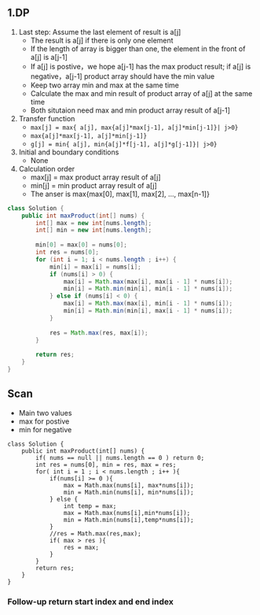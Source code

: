 ## 1.DP
1. Last step: Assume the last element of result is a[j]
	* The result is a[j] if there is only one element
	* If the length of array is bigger than one, the element in the front of a[j] is a[j-1]
	* If a[j] is postive，we hope a[j-1] has the max product result; if a[j] is negative，a[j-1] product array should have the min value
	* Keep two array min and max at the same time
	* Calculate the max and min result of product array of a[j] at the same time
	* Both situtaion need max and min product array result of a[j-1]
2. Transfer function
	* `max[j] = max{ a[j], max{a[j]*max[j-1], a[j]*min[j-1]}| j>0}`
	* `max{a[j]*max[j-1], a[j]*min[j-1]}` 
	* `g[j] = min{ a[j], min{a[j]*f[j-1], a[j]*g[j-1]}| j>0}`
3. Initial and boundary conditions
	* None
4. Calculation order
	* max[j] = max product array result of a[j]
	* min[j] = min product array result of a[j]
	* The anser is max{max[0], max[1], max[2], ..., max[n-1]}


```java
class Solution {
    public int maxProduct(int[] nums) {
        int[] max = new int[nums.length];
        int[] min = new int[nums.length];
        
        min[0] = max[0] = nums[0];
        int res = nums[0];
        for (int i = 1; i < nums.length ; i++) {
            min[i] = max[i] = nums[i];
            if (nums[i] > 0) {
                max[i] = Math.max(max[i], max[i - 1] * nums[i]);
                min[i] = Math.min(min[i], min[i - 1] * nums[i]);
            } else if (nums[i] < 0) {
                max[i] = Math.max(max[i], min[i - 1] * nums[i]);
                min[i] = Math.min(min[i], max[i - 1] * nums[i]);
            }
            
            res = Math.max(res, max[i]);
        }
        
        return res;
    }
}
```



## Scan
* Main two values
* max for postive 
* min for negative

```
class Solution {
    public int maxProduct(int[] nums) {
        if( nums == null || nums.length == 0 ) return 0;
        int res = nums[0], min = res, max = res;
        for( int i = 1 ; i < nums.length ; i++ ){
            if(nums[i] >= 0 ){
                max = Math.max(nums[i], max*nums[i]);
                min = Math.min(nums[i], min*nums[i]);  
            } else {
                int temp = max;
                max = Math.max(nums[i],min*nums[i]);
                min = Math.min(nums[i],temp*nums[i]);
            }
            //res = Math.max(res,max);
            if( max > res ){
                res = max;
            }
        }
        return res;
    }
}
```

### Follow-up return start index and end index